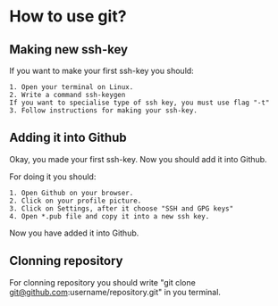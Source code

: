 # How to use git?

## Making new ssh-key

If you want to make your first ssh-key you should:

	1. Open your terminal on Linux.
	2. Write a command ssh-keygen
	If you want to specialise type of ssh key, you must use flag "-t"
	3. Follow instructions for making your ssh-key.

## Adding it into Github

Okay, you made your first ssh-key. Now you should add it into Github.

For doing it you should:
	
	1. Open Github on your browser.
	2. Click on your profile picture.
	3. Click on Settings, after it choose "SSH and GPG keys"
	4. Open *.pub file and copy it into a new ssh key.

Now you have added it into Github.

## Clonning repository

For clonning repository you should write "git clone git@github.com:username/repository.git" in you terminal. 
